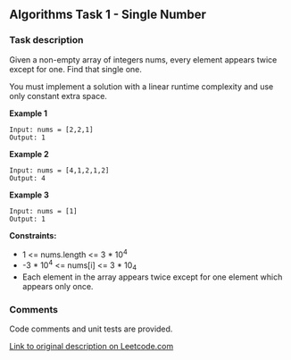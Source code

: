 ## Algorithms Task 1 - Single Number

### Task description

Given a non-empty array of integers nums, every element appears twice except for one. Find that single one.

You must implement a solution with a linear runtime complexity and use only constant extra space.

**Example 1**
```
Input: nums = [2,2,1]
Output: 1
```

**Example 2**
```
Input: nums = [4,1,2,1,2]
Output: 4
```

**Example 3**
```
Input: nums = [1]
Output: 1
```

**Constraints:**

* 1 <= nums.length <= 3 * 10<sup>4</sup>
* -3 * 10<sup>4</sup> <= nums[i] <= 3 * 10<sub>4</sup>
* Each element in the array appears twice except for one element which appears only once.


### Comments

Code comments and unit tests are provided.

[Link to original description on Leetcode.com](https://leetcode.com/explore/interview/card/top-interview-questions-easy/92/array/549/)

